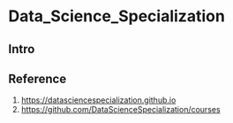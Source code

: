 # Data_Science_Specialization

## Intro

## Reference
1. https://datasciencespecialization.github.io
2. https://github.com/DataScienceSpecialization/courses